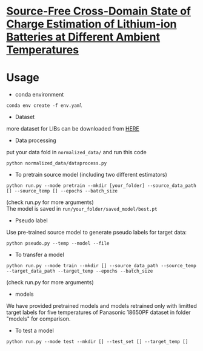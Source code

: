 # [Source-Free Cross-Domain State of Charge Estimation of Lithium-ion Batteries at Different Ambient Temperatures](https://ieeexplore.ieee.org/document/10058040)
# Usage
* conda environment   
```
conda env create -f env.yaml
```
* Dataset  

more dataset for LIBs can be downloaded from [HERE](https://docs.google.com/spreadsheets/d/10w5yXdQtlQjTTS3BxPP233CiiBScIXecUp2OQuvJ_JI/edit#gid=0)
* Data processing  

put your data fold in ```normalized_data/``` and run this code  
```
python normalized_data/dataprocess.py
```
* To pretrain source model (including two different estimators)    
```
python run.py --mode pretrain --mkdir [your_folder] --source_data_path [] --source_temp [] --epochs --batch_size
```
(check run.py for more arguments)  
The model is saved in ```run/your_folder/saved_model/best.pt```
* Pseudo label    

Use pre-trained source model to generate pseudo labels for target data:    
```
python pseudo.py --temp --model --file
```
* To transfer a model  
```
python run.py --mode train --mkdir [] --source_data_path --source_temp --target_data_path --target_temp --epochs --batch_size
```
(check run.py for more arguments)   
* models  

We have provided pretrained models and models retrained only with limitted target labels for five temperatures of Panasonic 18650PF dataset in folder "models" for comparison.
* To test a model  
```
python run.py --mode test --mkdir [] --test_set [] --target_temp []
```
